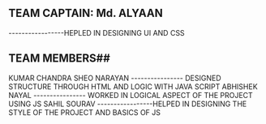 ## TEAM CAPTAIN: Md. ALYAAN
-----------------HEPLED IN  DESIGNING  UI AND CSS  
## TEAM MEMBERS##
KUMAR CHANDRA SHEO NARAYAN
---------------- DESIGNED STRUCTURE THROUGH HTML AND LOGIC WITH JAVA SCRIPT
ABHISHEK NAYAL
---------------- WORKED IN LOGICAL ASPECT OF THE PROJECT USING JS
SAHIL SOURAV
-----------------HELPED IN DESIGNING THE STYLE OF THE PROJECT AND BASICS OF JS